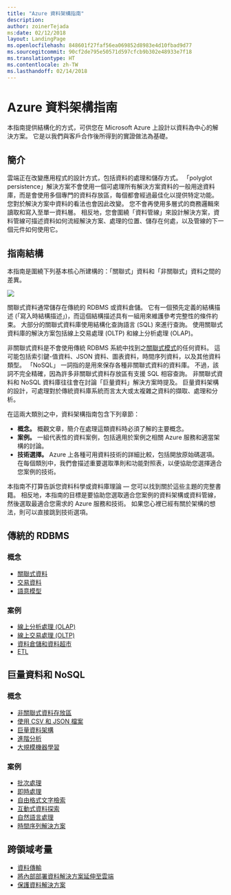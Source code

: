 ```yaml
---
title: "Azure 資料架構指南"
description: 
author: zoinerTejada
ms:date: 02/12/2018
layout: LandingPage
ms.openlocfilehash: 848601f27faf56ea069852d8983e4d10fbad9d77
ms.sourcegitcommit: 90cf2de795e50571d597cfcb9b302e48933e7f18
ms.translationtype: HT
ms.contentlocale: zh-TW
ms.lasthandoff: 02/14/2018
---
```

# <a name="azure-data-architecture-guide"></a>Azure 資料架構指南

本指南提供結構化的方式，可供您在 Microsoft Azure 上設計以資料為中心的解決方案。 它是以我們與客戶合作後所得到的實證做法為基礎。

## <a name="introduction"></a>簡介

雲端正在改變應用程式的設計方式，包括資料的處理和儲存方式。 「polyglot persistence」解決方案不會使用一個可處理所有解決方案資料的一般用途資料庫，而是會使用多個專門的資料存放區，每個都會經過最佳化以提供特定功能。 您對於解決方案中資料的看法也會因此改變。 您不會再使用多層式的商務邏輯來讀取和寫入至單一資料層。 相反地，您會圍繞「資料管線」來設計解決方案，資料管線可描述資料如何流經解決方案、處理的位置、儲存在何處，以及管線的下一個元件如何使用它。 

## <a name="how-this-guide-is-structured"></a>指南結構

本指南是圍繞下列基本核心所建構的：「關聯式」資料和「非關聯式」資料之間的差異。 

![](./images/guide-steps.svg)

關聯式資料通常儲存在傳統的 RDBMS 或資料倉儲。 它有一個預先定義的結構描述 (「寫入時結構描述」)，而這個結構描述具有一組用來維護參考完整性的條件約束。 大部分的關聯式資料庫使用結構化查詢語言 (SQL) 來進行查詢。 使用關聯式資料庫的解決方案包括線上交易處理 (OLTP) 和線上分析處理 (OLAP)。

非關聯式資料是不會使用傳統 RDBMS 系統中找到之[關聯式模式](https://en.wikipedia.org/wiki/Relational_model)的任何資料。 這可能包括索引鍵-值資料、JSON 資料、圖表資料，時間序列資料，以及其他資料類型。 「NoSQL」 一詞指的是用來保存各種非關聯式資料的資料庫。 不過，該詞不完全精確，因為許多非關聯式資料存放區有支援 SQL 相容查詢。 非關聯式資料和 NoSQL 資料庫往往會在討論「巨量資料」解決方案時提及。 巨量資料架構的設計，可處理對於傳統資料庫系統而言太大或太複雜之資料的擷取、處理和分析。 

在這兩大類別之中，資料架構指南包含下列章節：

- **概念。** 概觀文章，簡介在處理這類資料時必須了解的主要概念。
- **案例。** 一組代表性的資料案例，包括適用於案例之相關 Azure 服務和適當架構的討論。
- **技術選擇。** Azure 上各種可用資料技術的詳細比較，包括開放原始碼選項。 在每個類別中，我們會描述重要選取準則和功能對照表，以便協助您選擇適合您案例的技術。

本指南不打算告訴您資料科學或資料庫理論 &mdash; 您可以找到關於這些主題的完整書籍。 相反地，本指南的目標是要協助您選取適合您案例的資料架構或資料管線，然後選取最適合您需求的 Azure 服務和技術。 如果您心裡已經有關於架構的想法，則可以直接跳到技術選項。

## <a name="traditional-rdbms"></a>傳統的 RDBMS

### <a name="concepts"></a>概念

- [關聯式資料](./concepts/relational-data.md) 
- [交易資料](./concepts/transactional-data.md) 
- [語意模型](./concepts/semantic-modeling.md) 

### <a name="scenarios"></a>案例

- [線上分析處理 (OLAP)](./scenarios/online-analytical-processing.md)
- [線上交易處理 (OLTP)](./scenarios/online-transaction-processing.md) 
- [資料倉儲和資料超市](./scenarios/data-warehousing.md)
- [ETL](./scenarios/etl.md) 

## <a name="big-data-and-nosql"></a>巨量資料和 NoSQL

### <a name="concepts"></a>概念

- [非關聯式資料存放區](./concepts/non-relational-data.md)
- [使用 CSV 和 JSON 檔案](./concepts/csv-and-json.md)
- [巨量資料架構](./concepts/big-data.md)
- [進階分析](./concepts/advanced-analytics.md) 
- [大規模機器學習](./concepts/machine-learning-at-scale.md)

### <a name="scenarios"></a>案例

- [批次處理](./scenarios/batch-processing.md)
- [即時處理](./scenarios/real-time-processing.md)
- [自由格式文字檢索](./scenarios/search.md)
- [互動式資料探索](./scenarios/interactive-data-exploration.md)
- [自然語言處理](./scenarios/natural-language-processing.md)
- [時間序列解決方案](./scenarios/time-series.md)

## <a name="cross-cutting-concerns"></a>跨領域考量

- [資料傳輸](./scenarios/data-transfer.md) 
- [將內部部署資料解決方案延伸至雲端](./scenarios/hybrid-on-premises-and-cloud.md) 
- [保護資料解決方案](./scenarios/securing-data-solutions.md) 
